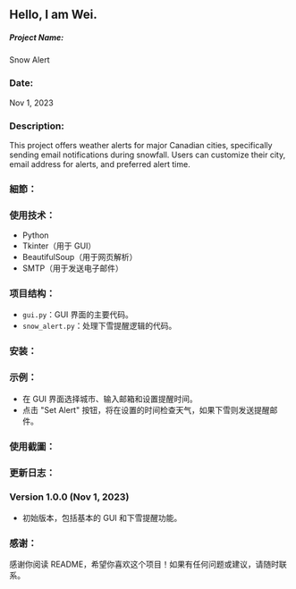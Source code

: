 ## Hello, I am Wei. 


##### Project Name: 
Snow Alert

### Date:
Nov 1, 2023

### Description:
This project offers weather alerts for major Canadian cities, specifically sending email notifications during snowfall. Users can customize their city, email address for alerts, and preferred alert time.

### 細節：

### 使用技术：
- Python
- Tkinter（用于 GUI）
- BeautifulSoup（用于网页解析）
- SMTP（用于发送电子邮件）

### 项目结构：
- `gui.py`：GUI 界面的主要代码。
- `snow_alert.py`：处理下雪提醒逻辑的代码。

### 安装：
### 示例：
- 在 GUI 界面选择城市、输入邮箱和设置提醒时间。
- 点击 "Set Alert" 按钮，将在设置的时间检查天气，如果下雪则发送提醒邮件。

### 使用截圖：


### 更新日志：

### Version 1.0.0 (Nov 1, 2023)
- 初始版本，包括基本的 GUI 和下雪提醒功能。

### 感谢：
感谢你阅读 README，希望你喜欢这个项目！如果有任何问题或建议，请随时联系。



